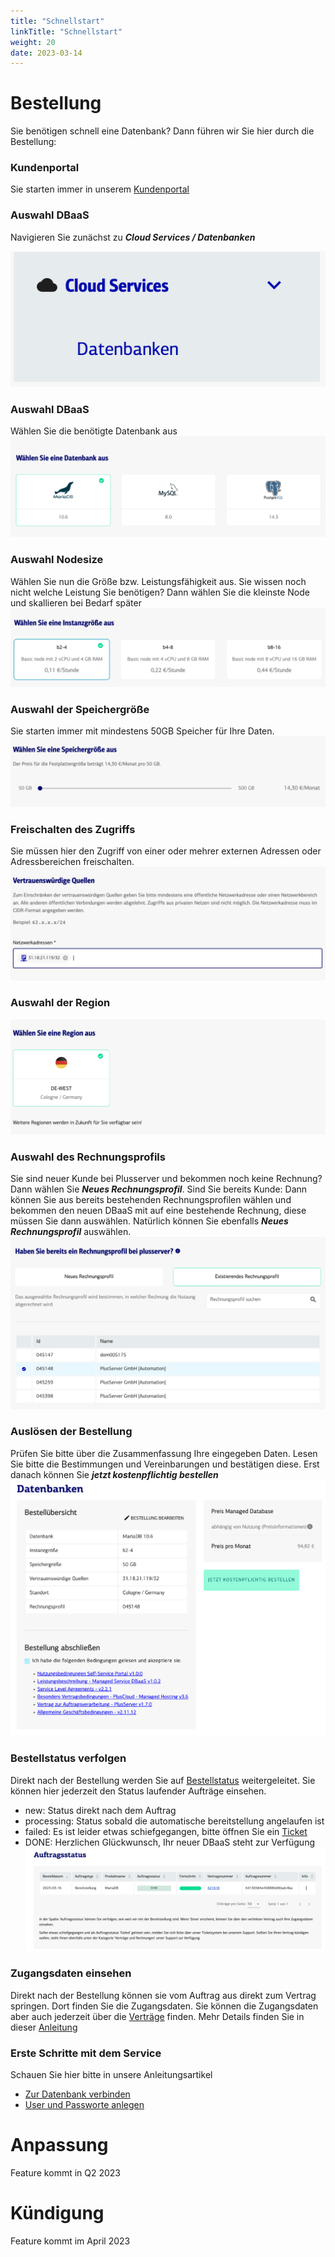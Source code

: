 ```yaml
---
title: "Schnellstart"
linkTitle: "Schnellstart"
weight: 20
date: 2023-03-14
---
```


# Bestellung
Sie benötigen schnell eine Datenbank? Dann führen wir Sie hier durch die Bestellung:

### Kundenportal
Sie starten immer in unserem [Kundenportal](https://customerservice.plusserver.com)

### Auswahl DBaaS
Navigieren Sie zunächst zu ***Cloud Services / Datenbanken***

![Auswahl Cloud Service DBaaS](2-cloud-services-datenbanken.png)
### Auswahl DBaaS
Wählen Sie die benötigte Datenbank aus
![Auswahl DBaaS](3-auswahl-dbaas.png)
### Auswahl Nodesize
Wählen Sie nun die Größe bzw. Leistungsfähigkeit aus. Sie wissen noch nicht welche Leistung Sie benötigen? Dann wählen Sie die kleinste Node und skallieren bei Bedarf später
![Auswahl Nodesize](4-auswahl-nodesize.png)
### Auswahl der Speichergröße
Sie starten immer mit mindestens 50GB Speicher für Ihre Daten. 
![Auswahl Speichergröße](5-auswahl-disksize.png)
### Freischalten des Zugriffs
Sie müssen hier den Zugriff von einer oder mehrer externen Adressen oder Adressbereichen freischalten.
![Einrichten des externen Zugriffs](6-fw.png)
### Auswahl der Region
![Auswahl der Region](7-region.png)
### Auswahl des Rechnungsprofils
Sie sind neuer Kunde bei Plusserver und bekommen noch keine Rechnung? Dann wählen Sie ***Neues Rechnungsprofil***. Sind Sie bereits Kunde: Dann können Sie aus bereits bestehenden Rechnungsprofilen wählen und bekommen den neuen DBaaS mit auf eine bestehende Rechnung, diese müssen Sie dann auswählen. Natürlich können Sie ebenfalls ***Neues Rechnungsprofil*** auswählen.
![Auswahl Rechnungsprofil](8-rechnungsprofil.png)
### Auslösen der Bestellung
Prüfen Sie bitte über die Zusammenfassung Ihre eingegeben Daten. Lesen Sie bitte die Bestimmungen und Vereinbarungen und bestätigen diese. Erst danach können Sie ***jetzt kostenpflichtig bestellen***
![Zusammenfassung der Bestellung](9-zusammenfassung.png)

### Bestellstatus verfolgen
Direkt nach der Bestellung werden Sie auf [Bestellstatus](https://customerservice.plusserver.com/order-status) weitergeleitet. Sie können hier jederzeit den Status laufender Aufträge einsehen.

* new: Status direkt nach dem Auftrag
* processing: Status sobald die automatische bereitstellung angelaufen ist
* failed: Es ist leider etwas schiefgegangen, bitte öffnen Sie ein [Ticket](https://customerservice.plusserver.com/support/ticket-create)
* DONE: Herzlichen Glückwunsch, Ihr neuer DBaaS steht zur Verfügung
![Auftrag erfolgreich ausgeführt](10-Auftragsstatus_done.png)

### Zugangsdaten einsehen
Direkt nach der Bestellung können sie vom Auftrag aus direkt zum Vertrag springen. Dort finden Sie die Zugangsdaten.
Sie können die Zugangsdaten aber auch jederzeit über die [Verträge](https://customerservice.plusserver.com/billing/contracts) finden. Mehr Details finden Sie in dieser [Anleitung](https://docs.xaas.get-cloud.io/de/docs/01-dbaas/03-howto/zugangsdaten) 

### Erste Schritte mit dem Service
Schauen Sie hier bitte in unsere Anleitungsartikel
* [Zur Datenbank verbinden](https://docs.xaas.get-cloud.io/de/docs/01-dbaas/03-howto/db-login)
* [User und Passworte anlegen](https://docs.xaas.get-cloud.io/de/docs/01-dbaas/03-howto/anlegen-neuer-datenbanken-und-user)

# Anpassung
Feature kommt in Q2 2023

# Kündigung
Feature kommt im April 2023
